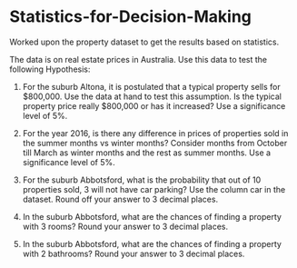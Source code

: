 # Statistics-for-Decision-Making
Worked upon the property dataset to get the results based on statistics.

The data is on real estate prices in Australia. Use this data to test the following Hypothesis: 

1. For the suburb Altona, it is postulated that a typical property sells for $800,000. Use the data at hand to test this assumption. Is the typical property price really $800,000 or has it increased? Use a significance level of 5%. 

2. For the year 2016, is there any difference in prices of properties sold in the summer months vs winter months? Consider months from October till March as winter months and the rest as summer months. Use a significance level of 5%. 

3. For the suburb Abbotsford, what is the probability that out of 10 properties sold, 3 will not have car parking? Use the column car in the dataset. Round off your answer to 3 decimal places. 

4. In the suburb Abbotsford, what are the chances of finding a property with 3 rooms? Round your answer to 3 decimal places. 

5. In the suburb Abbotsford, what are the chances of finding a property with 2 bathrooms? Round your answer to 3 decimal places. 

